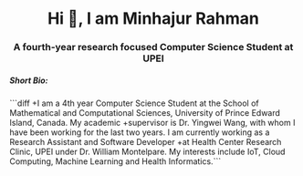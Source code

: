 
<h1 align="center">Hi 👋, I am Minhajur Rahman</h1>
<h3 align="center">A fourth-year research focused Computer Science Student at UPEI</h3>

<h5> Short Bio: </h5>
```diff
+I am a 4th year Computer Science Student at the School of Mathematical and Computational Sciences, University of Prince Edward Island, Canada. My academic +supervisor is Dr. Yingwei Wang, with whom I have been working for the last two years. I am currently working as a Research Assistant and Software Developer +at Health Center Research Clinic, UPEI under Dr. William Montelpare. My interests include IoT, Cloud Computing, Machine Learning and Health Informatics.```
<!--
**Minhaj9800/Minhaj9800** is a ✨ _special_ ✨ repository because its `README.md` (this file) appears on your GitHub profile.

Here are some ideas to get you started:

- 🔭 I’m currently working on ...
- 🌱 I’m currently learning ...
- 👯 I’m looking to collaborate on ...
- 🤔 I’m looking for help with ...
- 💬 Ask me about ...
- 📫 How to reach me: ...
- 😄 Pronouns: ...
- ⚡ Fun fact: ...
-->
